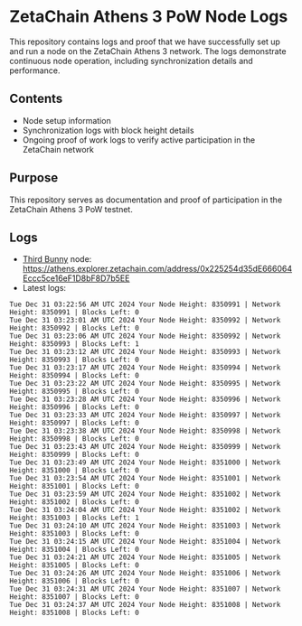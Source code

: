 # ZetaChain Athens 3 PoW Node Logs
This repository contains logs and proof that we have successfully set up and run a node on the ZetaChain Athens 3 network. The logs demonstrate continuous node operation, including synchronization details and performance.

## Contents
- Node setup information
- Synchronization logs with block height details
- Ongoing proof of work logs to verify active participation in the ZetaChain network

## Purpose
This repository serves as documentation and proof of participation in the ZetaChain Athens 3 PoW testnet.

## Logs

- [Third Bunny](https://thirdbunny.xyz/) node: https://athens.explorer.zetachain.com/address/0x225254d35dE666064Eccc5ce16eF1D8bF8D7b5EE
- Latest logs:
```
Tue Dec 31 03:22:56 AM UTC 2024 Your Node Height: 8350991 | Network Height: 8350991 | Blocks Left: 0
Tue Dec 31 03:23:01 AM UTC 2024 Your Node Height: 8350992 | Network Height: 8350992 | Blocks Left: 0
Tue Dec 31 03:23:06 AM UTC 2024 Your Node Height: 8350992 | Network Height: 8350993 | Blocks Left: 1
Tue Dec 31 03:23:12 AM UTC 2024 Your Node Height: 8350993 | Network Height: 8350993 | Blocks Left: 0
Tue Dec 31 03:23:17 AM UTC 2024 Your Node Height: 8350994 | Network Height: 8350994 | Blocks Left: 0
Tue Dec 31 03:23:22 AM UTC 2024 Your Node Height: 8350995 | Network Height: 8350995 | Blocks Left: 0
Tue Dec 31 03:23:28 AM UTC 2024 Your Node Height: 8350996 | Network Height: 8350996 | Blocks Left: 0
Tue Dec 31 03:23:33 AM UTC 2024 Your Node Height: 8350997 | Network Height: 8350997 | Blocks Left: 0
Tue Dec 31 03:23:38 AM UTC 2024 Your Node Height: 8350998 | Network Height: 8350998 | Blocks Left: 0
Tue Dec 31 03:23:43 AM UTC 2024 Your Node Height: 8350999 | Network Height: 8350999 | Blocks Left: 0
Tue Dec 31 03:23:49 AM UTC 2024 Your Node Height: 8351000 | Network Height: 8351000 | Blocks Left: 0
Tue Dec 31 03:23:54 AM UTC 2024 Your Node Height: 8351001 | Network Height: 8351001 | Blocks Left: 0
Tue Dec 31 03:23:59 AM UTC 2024 Your Node Height: 8351002 | Network Height: 8351002 | Blocks Left: 0
Tue Dec 31 03:24:04 AM UTC 2024 Your Node Height: 8351002 | Network Height: 8351003 | Blocks Left: 1
Tue Dec 31 03:24:10 AM UTC 2024 Your Node Height: 8351003 | Network Height: 8351003 | Blocks Left: 0
Tue Dec 31 03:24:15 AM UTC 2024 Your Node Height: 8351004 | Network Height: 8351004 | Blocks Left: 0
Tue Dec 31 03:24:21 AM UTC 2024 Your Node Height: 8351005 | Network Height: 8351005 | Blocks Left: 0
Tue Dec 31 03:24:26 AM UTC 2024 Your Node Height: 8351006 | Network Height: 8351006 | Blocks Left: 0
Tue Dec 31 03:24:31 AM UTC 2024 Your Node Height: 8351007 | Network Height: 8351007 | Blocks Left: 0
Tue Dec 31 03:24:37 AM UTC 2024 Your Node Height: 8351008 | Network Height: 8351008 | Blocks Left: 0
```
